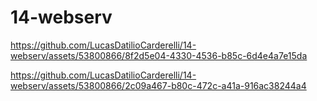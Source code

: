 # 14-webserv

https://github.com/LucasDatilioCarderelli/14-webserv/assets/53800866/8f2d5e04-4330-4536-b85c-6d4e4a7e15da



https://github.com/LucasDatilioCarderelli/14-webserv/assets/53800866/2c09a467-b80c-472c-a41a-916ac38244a4


